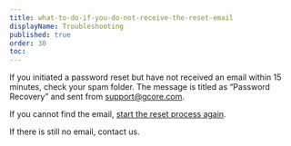 ```yaml
---
title: what-to-do-if-you-do-not-receive-the-reset-email
displayName: Troubleshooting
published: true
order: 30
toc:
---
```

If you initiated a password reset but have not received an email within 15 minutes, check your spam folder. The message is titled as “Password Recovery” and sent from [support@gcore.com](mailto:support@gcore.com).

If you cannot find the email, [start the reset process again](https://auth.gcorelabs.com/login/forgot-password).

If there is still no email, contact us.
